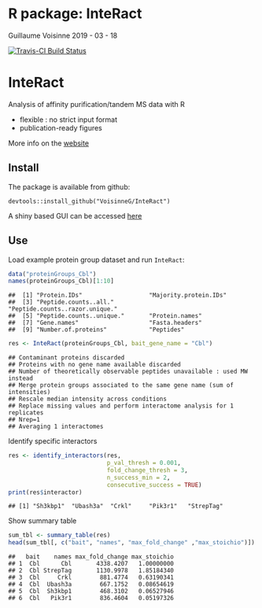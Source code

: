 R package: InteRact
================
Guillaume Voisinne
2019 - 03 - 18

[![Travis-CI Build Status](https://travis-ci.org/VoisinneG/InteRact.svg?branch=master)](https://travis-ci.org/VoisinneG/InteRact)

InteRact
========

Analysis of affinity purification/tandem MS data with R

-   flexible : no strict input format
-   publication-ready figures

More info on the [website](https://voisinneg/github.io/InteRact)

Install
-------

The package is available from github:

    devtools::install_github("VoisinneG/InteRact")

A shiny based GUI can be accessed [here](https://voisinneg.shinyapps.io/interact/)

Use
---

Load example protein group dataset and run `InteRact`:

``` r
data("proteinGroups_Cbl")
names(proteinGroups_Cbl)[1:10]
```

    ##  [1] "Protein.IDs"                   "Majority.protein.IDs"         
    ##  [3] "Peptide.counts..all."          "Peptide.counts..razor.unique."
    ##  [5] "Peptide.counts..unique."       "Protein.names"                
    ##  [7] "Gene.names"                    "Fasta.headers"                
    ##  [9] "Number.of.proteins"            "Peptides"

``` r
res <- InteRact(proteinGroups_Cbl, bait_gene_name = "Cbl")
```

    ## Contaminant proteins discarded
    ## Proteins with no gene name available discarded
    ## Number of theoretically observable peptides unavailable : used MW instead
    ## Merge protein groups associated to the same gene name (sum of intensities) 
    ## Rescale median intensity across conditions
    ## Replace missing values and perform interactome analysis for 1 replicates
    ## Nrep=1
    ## Averaging 1 interactomes

Identify specific interactors

``` r
res <- identify_interactors(res, 
                            p_val_thresh = 0.001, 
                            fold_change_thresh = 3, 
                            n_success_min = 2, 
                            consecutive_success = TRUE)
print(res$interactor)
```

    ## [1] "Sh3kbp1"  "Ubash3a"  "Crkl"     "Pik3r1"   "StrepTag"

Show summary table

``` r
sum_tbl <- summary_table(res)
head(sum_tbl[, c("bait", "names", "max_fold_change" ,"max_stoichio")])
```

    ##   bait    names max_fold_change max_stoichio
    ## 1  Cbl      Cbl       4338.4207   1.00000000
    ## 2  Cbl StrepTag       1130.9978   1.85184340
    ## 3  Cbl     Crkl        881.4774   0.63190341
    ## 4  Cbl  Ubash3a        667.1752   0.08654619
    ## 5  Cbl  Sh3kbp1        468.3102   0.06527946
    ## 6  Cbl   Pik3r1        836.4604   0.05197326
